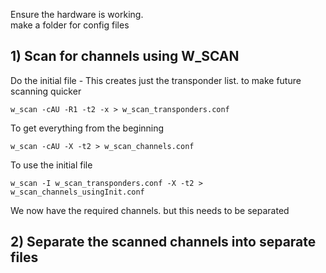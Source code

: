 Ensure the hardware is working.<br>
make a folder for config files

## 1) Scan for channels using W_SCAN

Do the initial file - This creates just the transponder list.  to make future scanning quicker
```
w_scan -cAU -R1 -t2 -x > w_scan_transponders.conf
```

To get everything from the beginning
```
w_scan -cAU -X -t2 > w_scan_channels.conf
```

To use the initial file
```
w_scan -I w_scan_transponders.conf -X -t2 > w_scan_channels_usingInit.conf
```

We now have the required channels.  but this needs to be separated

## 2) Separate the scanned channels into separate files
